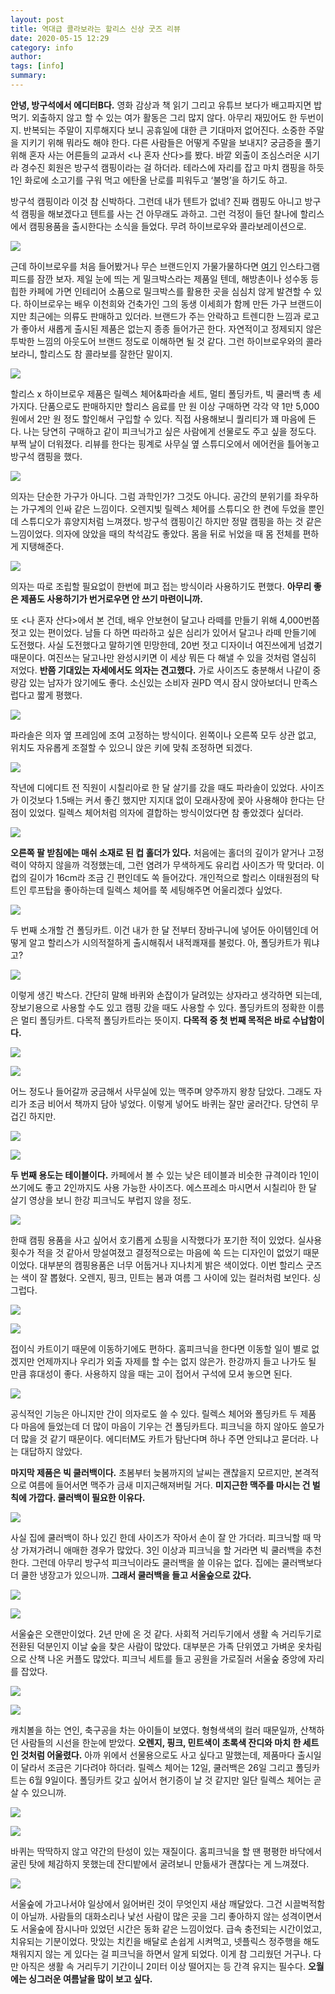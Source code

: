 ```yaml
---
layout: post
title: 역대급 콜라보라는 할리스 신상 굿즈 리뷰 
date: 2020-05-15 12:29
category: info
author: 
tags: [info]
summary: 
---
```



**안녕, 방구석에서 에디터B다.**  영화 감상과 책 읽기 그리고 유튜브 보다가 배고파지면 밥 먹기. 외출하지 않고 할 수 있는 여가 활동은 그리 많지 않다. 아무리 재밌어도 한 두번이지. 반복되는 주말이 지루해지다 보니 공휴일에 대한 큰 기대마저 없어진다. 소중한 주말을 지키기 위해 뭐라도 해야 한다. 다른 사람들은 어떻게 주말을 보내지? 궁금증을 풀기 위해 혼자 사는 어른들의 교과서 <나 혼자 산다>를 봤다. 바깥 외출이 조심스러운 시기라 경수진 회원은 방구석 캠핑이라는 걸 하더라. 테라스에 자리를 잡고 마치 캠핑을 하듯 1인 화로에 소고기를 구워 먹고 에탄올 난로를 피워두고 ‘불멍’을 하기도 하고.

  

방구석 캠핑이라 이것 참 신박하다. 그런데 내가 텐트가 없네? 진짜 캠핑도 아니고 방구석 캠핑을 해보겠다고 텐트를 사는 건 아무래도 과하고. 그런 걱정이 들던 찰나에 할리스에서 캠핑용품을 출시한다는 소식을 들었다. 무려 하이브로우와 콜라보레이션으로.

![](https://img1.daumcdn.net/thumb/R720x0/?fname=https%3A%2F%2Ft1.daumcdn.net%2Fliveboard%2Fthe-edit%2F30adb4d94e274bb49e6cb1350a16717f.JPG)

근데 하이브로우를 처음 들어봤거나 무슨 브랜드인지 가물가물하다면  [여기](https://www.instagram.com/hibrow_official/?hl=ko) 인스타그램 피드를 잠깐 보자. 제일 눈에 띄는 게 밀크박스라는 제품일 텐데, 해방촌이나 성수동 등 힙한 카페에 가면 인테리어 소품으로 밀크박스를 활용한 곳을 심심치 않게 발견할 수 있다. 하이브로우는 배우 이천희와 건축가인 그의 동생 이세희가 함께 만든 가구 브랜드이지만 최근에는 의류도 판매하고 있더라. 브랜드가 주는 안락하고 트렌디한 느낌과 로고가 좋아서 새롭게 출시된 제품은 없는지 종종 들어가곤 한다. 자연적이고 정제되지 않은 투박한 느낌의 아웃도어 브랜드 정도로 이해하면 될 것 같다. 그런 하이브로우와의 콜라보라니, 할리스도 참 콜라보를 잘한단 말이지.

![](https://img1.daumcdn.net/thumb/R720x0/?fname=https%3A%2F%2Ft1.daumcdn.net%2Fliveboard%2Fthe-edit%2F8b7a26c30dd840728102ef0464afc7ac.JPG)

할리스 x 하이브로우 제품은 릴렉스 체어&파라솔 세트, 멀티 폴딩카트, 빅 쿨러백 총 세 가지다. 단품으로도 판매하지만 할리스 음료를 만 원 이상 구매하면 각각 약 1만 5,000원에서 2만 원 정도 할인해서 구입할 수 있다. 직접 사용해보니 퀄리티가 꽤 마음에 든다. 나는 당연히 구매하고 같이 피크닉가고 싶은 사람에게 선물로도 주고 싶을 정도다. 부쩍 날이 더워졌다. 리뷰를 한다는 핑계로 사무실 옆 스튜디오에서 에어컨을 틀어놓고 방구석 캠핑을 했다.

![](https://img1.daumcdn.net/thumb/R720x0/?fname=https%3A%2F%2Ft1.daumcdn.net%2Fliveboard%2Fthe-edit%2Fef1d1979f21146cf8145d27e6908b535.JPG)

의자는 단순한 가구가 아니다. 그럼 과학인가? 그것도 아니다. 공간의 분위기를 좌우하는 가구계의 인싸 같은 느낌이다. 오렌지빛 릴렉스 체어를 스튜디오 한 켠에 두었을 뿐인데 스튜디오가 휴양지처럼 느껴졌다. 방구석 캠핑이긴 하지만 정말 캠핑을 하는 것 같은 느낌이었다. 의자에 앉았을 때의 착석감도 좋았다. 몸을 뒤로 뉘었을 때 몸 전체를 편하게 지탱해준다.

![](https://img1.daumcdn.net/thumb/R720x0/?fname=https%3A%2F%2Ft1.daumcdn.net%2Fliveboard%2Fthe-edit%2F40fd186233934b7fbba56df9f3725376.JPG)

의자는 따로 조립할 필요없이 한번에 펴고 접는 방식이라 사용하기도 편했다.  **아무리 좋은 제품도 사용하기가 번거로우면 안 쓰기 마련이니까.**

  

또 <나 혼자 산다>에서 본 건데, 배우 안보현이 달고나 라떼를 만들기 위해 4,000번쯤 젓고 있는 편이었다. 남들 다 하면 따라하고 싶은 심리가 있어서 달고나 라떼 만들기에 도전했다. 사실 도전했다고 말하기엔 민망한데, 20번 젓고 디자이너 여진쓰에게 넘겼기 때문이다. 여진쓰는 달고나만 완성시키면 이 세상 뭐든 다 해낼 수 있을 것처럼 열심히 저었다.  **반쯤 기대있는 자세에서도 의자는 견고했다.**  가로 사이즈도 충분해서 나같이 중량감 있는 남자가 앉기에도 좋다. 소신있는 소비자 권PD 역시 잠시 앉아보더니 만족스럽다고 짧게 평했다.

![](https://img1.daumcdn.net/thumb/R720x0/?fname=https%3A%2F%2Ft1.daumcdn.net%2Fliveboard%2Fthe-edit%2F126b129c2d85483bad1798920e971a64.JPG)

파라솔은 의자 옆 프레임에 조여 고정하는 방식이다. 왼쪽이나 오른쪽 모두 상관 없고, 위치도 자유롭게 조절할 수 있으니 앉은 키에 맞춰 조정하면 되겠다.

![](https://img1.daumcdn.net/thumb/R720x0/?fname=https%3A%2F%2Ft1.daumcdn.net%2Fliveboard%2Fthe-edit%2F50d0e2d9358b41d1af464e8d41a99208.JPG)

작년에 디에디트 전 직원이 시칠리아로 한 달 살기를 갔을 때도 파라솔이 있었다. 사이즈가 이것보다 1.5배는 커서 좋긴 했지만 지지대 없이 모래사장에 꽂아 사용해야 한다는 단점이 있었다. 릴렉스 체어처럼 의자에 결합하는 방식이었다면 참 좋았겠다 싶더라.

![](https://img1.daumcdn.net/thumb/R720x0/?fname=https%3A%2F%2Ft1.daumcdn.net%2Fliveboard%2Fthe-edit%2Fea47b1bd446a42c3ad1bc653fd9c4dda.JPG)

**오른쪽 팔 받침에는 매쉬 소재로 된 컵 홀더가 있다.** 처음에는 홀더의 깊이가 얕거나 고정력이 약하지 않을까 걱정했는데, 그런 염려가 무색하게도 유리컵 사이즈가 딱 맞더라. 이 컵의 길이가 16cm라 조금 긴 편인데도 쏙 들어갔다. 개인적으로 할리스 이태원점의 탁 트인 루프탑을 좋아하는데 릴렉스 체어를 쭉 세팅해주면 어울리겠다 싶었다.

![](https://img1.daumcdn.net/thumb/R720x0/?fname=https%3A%2F%2Ft1.daumcdn.net%2Fliveboard%2Fthe-edit%2Fcc7c1798ef844544b897a4d8a15cd3d6.JPG)

두 번째 소개할 건 폴딩카트. 이건 내가 한 달 전부터 장바구니에 넣어둔 아이템인데 어떻게 알고 할리스가 시의적절하게 출시해줘서 내적쾌재를 불렀다. 아, 폴딩카트가 뭐냐고?

![](https://img1.daumcdn.net/thumb/R720x0/?fname=https%3A%2F%2Ft1.daumcdn.net%2Fliveboard%2Fthe-edit%2F79bdb58d61a64819911025f000f423a8.JPG)

이렇게 생긴 박스다. 간단히 말해 바퀴와 손잡이가 달려있는 상자라고 생각하면 되는데, 장보기용으로 사용할 수도 있고 캠핑 갔을 때도 사용할 수 있다. 폴딩카트의 정확한 이름은 멀티 폴딩카트. 다목적 폴딩카트라는 뜻이지.  **다목적 중 첫 번째 목적은 바로 수납함이다.**

![](https://img1.daumcdn.net/thumb/R720x0/?fname=https%3A%2F%2Ft1.daumcdn.net%2Fliveboard%2Fthe-edit%2F45afc92f418241efb2b099de3b1759c9.JPG)

![](https://img1.daumcdn.net/thumb/R720x0/?fname=https%3A%2F%2Ft1.daumcdn.net%2Fliveboard%2Fthe-edit%2Fd86e7538f3fa48279e0b26bce70b4af5.JPG)

어느 정도나 들어갈까 궁금해서 사무실에 있는 맥주며 양주까지 왕창 담았다. 그래도 자리가 조금 비어서 책까지 담아 넣었다. 이렇게 넣어도 바퀴는 잘만 굴러간다. 당연히 무겁긴 하지만.

![](https://img1.daumcdn.net/thumb/R720x0/?fname=https%3A%2F%2Ft1.daumcdn.net%2Fliveboard%2Fthe-edit%2Fff0c6ad278da4208923a8a24ab0aabf9.JPG)

![](https://img1.daumcdn.net/thumb/R720x0/?fname=https%3A%2F%2Ft1.daumcdn.net%2Fliveboard%2Fthe-edit%2F02d9463799f04c1b93641a05b7e7409e.JPG)

**두 번째 용도는 테이블이다.**  카페에서 볼 수 있는 낮은 테이블과 비슷한 규격이라 1인이 쓰기에도 좋고 2인까지도 사용 가능한 사이즈다. 에스프레소 마시면서 시칠리아 한 달 살기 영상을 보니 한강 피크닉도 부럽지 않을 정도.

![](https://img1.daumcdn.net/thumb/R720x0/?fname=https%3A%2F%2Ft1.daumcdn.net%2Fliveboard%2Fthe-edit%2Fc4f611c4fa3d40fc8436b9cfbde07765.JPG)

한때 캠핑 용품을 사고 싶어서 호기롭게 쇼핑을 시작했다가 포기한 적이 있었다. 실사용 횟수가 적을 것 같아서 망설여졌고 결정적으로는 마음에 쏙 드는 디자인이 없었기 때문이었다. 대부분의 캠핑용품은 너무 어둡거나 지나치게 밝은 색이었다. 이번 할리스 굿즈는 색이 잘 뽑혔다. 오렌지, 핑크, 민트는 봄과 여름 그 사이에 있는 컬러처럼 보인다. 싱그럽다.

![](https://img1.daumcdn.net/thumb/R720x0/?fname=https%3A%2F%2Ft1.daumcdn.net%2Fliveboard%2Fthe-edit%2F407da36daa4242b4a8c2ecfe7574b54b.JPG)

![](https://img1.daumcdn.net/thumb/R720x0/?fname=https%3A%2F%2Ft1.daumcdn.net%2Fliveboard%2Fthe-edit%2F3cc1f9a7380949da8c1211a52007cda7.JPG)

접이식 카트이기 때문에 이동하기에도 편하다. 홈피크닉을 한다면 이동할 일이 별로 없겠지만 언제까지나 우리가 외출 자제를 할 수는 없지 않은가. 한강까지 들고 나가도 될 만큼 휴대성이 좋다. 사용하지 않을 때는 고이 접어서 구석에 모셔 놓으면 된다.

![](https://img1.daumcdn.net/thumb/R720x0/?fname=https%3A%2F%2Ft1.daumcdn.net%2Fliveboard%2Fthe-edit%2F9c61500d15a5442d9f997293f2631b55.JPG)

공식적인 기능은 아니지만 간이 의자로도 쓸 수 있다. 릴렉스 체어와 폴딩카트 두 제품 다 마음에 들었는데 더 많이 마음이 기우는 건 폴딩카트다. 피크닉을 하지 않아도 쓸모가 더 많을 것 같기 때문이다. 에디터M도 카트가 탐난다며 하나 주면 안되냐고 묻더라. 나는 대답하지 않았다.

  

**마지막 제품은 빅 쿨러백이다.** 초봄부터 늦봄까지의 날씨는 괜찮을지 모르지만, 본격적으로 여름에 들어서면 맥주가 금새 미지근해져버릴 거다.  **미지근한 맥주를 마시는 건 벌칙에 가깝다. 쿨러백이 필요한 이유다.**

![](https://img1.daumcdn.net/thumb/R720x0/?fname=https%3A%2F%2Ft1.daumcdn.net%2Fliveboard%2Fthe-edit%2Fc30ed4579d5443a881e028a9ec0ca05b.JPG)

사실 집에 쿨러백이 하나 있긴 한데 사이즈가 작아서 손이 잘 안 가더라. 피크닉할 때 막상 가져가려니 애매한 경우가 많았다. 3인 이상과 피크닉을 할 거라면 빅 쿨러백을 추천한다. 그런데 아무리 방구석 피크닉이라도 쿨러백을 쓸 이유는 없다. 집에는 쿨러백보다 더 쿨한 냉장고가 있으니까.  **그래서 쿨러백을 들고 서울숲으로 갔다.**

![](https://img1.daumcdn.net/thumb/R720x0/?fname=https%3A%2F%2Ft1.daumcdn.net%2Fliveboard%2Fthe-edit%2Fdf5b8fd307c34539918dc73e73f3608b.JPG)

![](https://img1.daumcdn.net/thumb/R720x0/?fname=https%3A%2F%2Ft1.daumcdn.net%2Fliveboard%2Fthe-edit%2F10b291c68dc74f2d988d01389f9afef9.JPG)

서울숲은 오랜만이었다. 2년 만에 온 것 같다. 사회적 거리두기에서 생활 속 거리두기로 전환된 덕분인지 이날 숲을 찾은 사람이 많았다. 대부분은 가족 단위였고 가벼운 옷차림으로 산책 나온 커플도 많았다. 피크닉 세트를 들고 공원을 가로질러 서울숲 중앙에 자리를 잡았다.

![](https://img1.daumcdn.net/thumb/R720x0/?fname=https%3A%2F%2Ft1.daumcdn.net%2Fliveboard%2Fthe-edit%2F3dd39280a6bb42d4bfceafd9a0c192b4.JPG)

![](https://img1.daumcdn.net/thumb/R720x0/?fname=https%3A%2F%2Ft1.daumcdn.net%2Fliveboard%2Fthe-edit%2Faf6ec8cc5e4a4414a75b0043920a8da8.JPG)

캐치볼을 하는 연인, 축구공을 차는 아이들이 보였다. 형형색색의 컬러 때문일까, 산책하던 사람들의 시선을 한눈에 받았다.  **오렌지, 핑크, 민트색이 초록색 잔디와 마치 한 세트인 것처럼 어울렸다.** 아까 위에서 선물용으로도 사고 싶다고 말했는데, 제품마다 출시일이 달라서 조금은 기다려야 하더라. 릴렉스 체어는 12일, 쿨러백은 26일 그리고 폴딩카트는 6월 9일이다. 폴딩카트 갖고 싶어서 현기증이 날 것 같지만 일단 릴렉스 체어는 곧 살 수 있으니까.

![](https://img1.daumcdn.net/thumb/R720x0/?fname=https%3A%2F%2Ft1.daumcdn.net%2Fliveboard%2Fthe-edit%2F40798c147bd1439abd527844c7565baf.JPG)

![](https://img1.daumcdn.net/thumb/R720x0/?fname=https%3A%2F%2Ft1.daumcdn.net%2Fliveboard%2Fthe-edit%2Fa6b4634c2f1949a5833aad8ef71741bb.JPG)

바퀴는 딱딱하지 않고 약간의 탄성이 있는 재질이다. 홈피크닉을 할 땐 평평한 바닥에서 굴린 탓에 체감하지 못했는데 잔디밭에서 굴려보니 만듦새가 괜찮다는 게 느껴졌다.

![](https://img1.daumcdn.net/thumb/R720x0/?fname=https%3A%2F%2Ft1.daumcdn.net%2Fliveboard%2Fthe-edit%2Fcc99427f840e4b109c6376e0b320728b.JPG)

서울숲에 가고나서야 일상에서 잃어버린 것이 무엇인지 새삼 깨달았다. 그건 시끌벅적함이 아닐까. 사람들의 대화소리나 낯선 사람이 많은 곳을 그리 좋아하지 않는 성격이면서도 서울숲에 잠시나마 있었던 시간은 동화 같은 느낌이었다. 급속 충전되는 시간이었고, 치유되는 기분이었다. 맛있는 치킨을 배달로 손쉽게 시켜먹고, 넷플릭스 정주행을 해도 채워지지 않는 게 있다는 걸 피크닉을 하면서 알게 되었다. 이게 참 그리웠던 거구나. 다만 아직은 생활 속 거리두기 기간이니 2미터 이상 떨어지는 등 간격 유지는 필수다.  **오월에는 싱그러운 여름날을 많이 보고 싶다.**